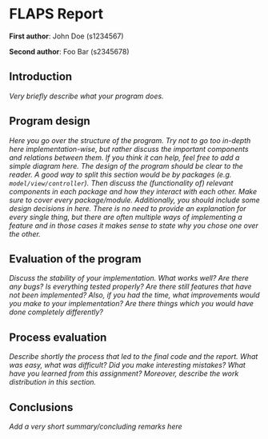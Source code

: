 # FLAPS Report

**First author**: John Doe (s1234567)

**Second author**: Foo Bar (s2345678)

## Introduction

*Very briefly describe what your program does.*

## Program design

*Here you go over the structure of the program. Try not to go too in-depth here implementation-wise, but rather discuss the important components and relations between them. If you think it can help, feel free to add a simple diagram here. The design of the program should be clear to the reader.
A good way to split this section would be by packages (e.g. `model/view/controller`). Then discuss the (functionality of) relevant components in each package and how they interact with each other. Make sure to cover every package/module.
Additionally, you should include some design decisions in here. There is no need to provide an explanation for every single thing, but there are often multiple ways of implementing a feature and in those cases it makes sense to state why you chose one over the other.*

## Evaluation of the program

*Discuss the stability of your implementation. What works well? Are there any bugs? Is everything tested properly? Are there still features that have not been implemented? Also, if you had the time, what improvements would you make to your implementation? Are there things which you would have done completely differently?*

## Process evaluation

*Describe shortly the process that led to the final code and the report. What was easy, what was difficult? Did you make interesting mistakes? What have you learned from this assignment? Moreover, describe the work distribution in this section.*

## Conclusions

*Add a very short summary/concluding remarks here*

